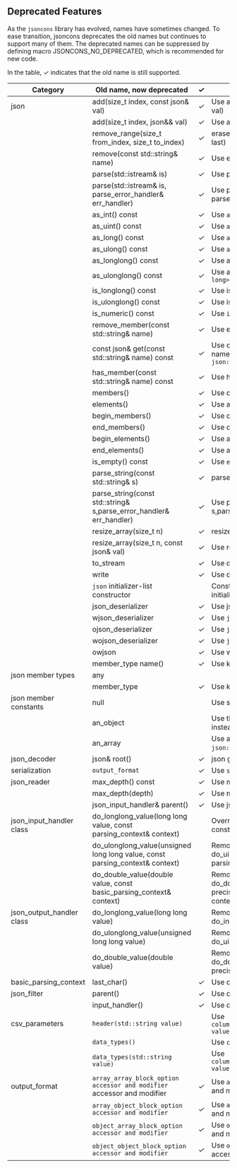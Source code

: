 ## Deprecated Features

As the `jsoncons` library has evolved, names have sometimes changed. To ease transition, jsoncons deprecates the old names but continues to support many of them. The deprecated names can be suppressed by defining macro JSONCONS_NO_DEPRECATED, which is recommended for new code.

In the table, <em>&#x2713;</em> indicates that the old name is still supported.

Category|Old name, now deprecated|<em>&#x2713;</em>|Recommendation
--------|-----------|--------------|------------------------
json|add(size_t index, const json& val)|<em>&#x2713;</em>|Use add(array_iterator pos, const json& val)
    |add(size_t index, json&& val)|<em>&#x2713;</em>|Use add(array_iterator pos, json&& val)
    |remove_range(size_t from_index, size_t to_index)|<em>&#x2713;</em>|erase(array_iterator first, array_iterator last)
    |remove(const std::string& name)|<em>&#x2713;</em>|Use erase(const std::string& name)
    |parse(std::istream& is)|<em>&#x2713;</em>|Use parse_stream(std::istream& is)
    |parse(std::istream& is, parse_error_handler& err_handler)|<em>&#x2713;</em>|Use parse_stream(std::istream& is, parse_error_handler& err_handler)
    |as_int() const|<em>&#x2713;</em>|Use `as<int>`
    |as_uint() const|<em>&#x2713;</em>|Use `as<unsigned int>`
    |as_long() const|<em>&#x2713;</em>|Use `as<long>`
    |as_ulong() const|<em>&#x2713;</em>|Use `as<unsigned long>`
    |as_longlong() const|<em>&#x2713;</em>|Use as_integer or `as<long long>`
    |as_ulonglong() const|<em>&#x2713;</em>|Use as_uinteger or `as<unsigned long long>`
    |is_longlong() const|<em>&#x2713;</em>|Use is_integer() or is<long long>()
    |is_ulonglong() const|<em>&#x2713;</em>|Use is_uinteger() or is<unsigned long long>()
    |is_numeric() const|<em>&#x2713;</em>|Use `is_number()`
    |remove_member(const std::string& name)|<em>&#x2713;</em>|Use erase(const std::string& name)
    |const json& get(const std::string& name) const|<em>&#x2713;</em>|Use const json get(const std::string& name, T default_val) const with default `json::null_type()`
    |has_member(const std::string& name) const|<em>&#x2713;</em>|Use has_name(const std::string& name)
    |members()|<em>&#x2713;</em>|Use object_range()
    |elements()|<em>&#x2713;</em>|Use array_range()
    |begin_members()|<em>&#x2713;</em>|Use object_range().begin()
    |end_members()|<em>&#x2713;</em>|Use object_range().end()
    |begin_elements()|<em>&#x2713;</em>|Use array_range().begin()
    |end_elements()|<em>&#x2713;</em>|Use array_range().end()
    |is_empty() const|<em>&#x2713;</em>|Use `empty()`
    |parse_string(const std::string& s)|<em>&#x2713;</em>|parse(const std::string& s)
    |parse_string(const std::string& s,parse_error_handler& err_handler)|<em>&#x2713;</em>|Use parse(const std::string& s,parse_error_handler& err_handler)
    |resize_array(size_t n)|<em>&#x2713;</em>|resize(size_t n)
    |resize_array(size_t n, const json& val)|<em>&#x2713;</em>|Use resize(size_t n, const json& val)
    |to_stream|<em>&#x2713;</em>|Use dump
    |write|<em>&#x2713;</em>|Use dump
    |`json` initializer-list constructor||Construct from `json::array` with initializer-list
    |json_deserializer|<em>&#x2713;</em>|Use json_decoder<json>`
    |wjson_deserializer|<em>&#x2713;</em>|Use `json_decoder<wjson>`
    |ojson_deserializer|<em>&#x2713;</em>|Use `json_decoder<ojson>`
    |wojson_deserializer|<em>&#x2713;</em>|Use `json_decoder<wojson>`
    |owjson|<em>&#x2713;</em>|Use wojson`
    |member_type name()|<em>&#x2713;</em>|Use key()
json member types|any||
                 |member_type|<em>&#x2713;</em>|Use kvp_type
json member constants|null||Use static member function `json::null()`
    |an_object||Use the default constructor `json()` instead.
    |an_array||Use assignment to `json::array()` or `json::make_array()` instead.
json_decoder|json& root()|<em>&#x2713;</em>|json get_result()
serialization|`output_format`|<em>&#x2713;</em>|Use `serialization_options`
json_reader|max_depth() const|<em>&#x2713;</em>|Use max_nesting_depth() const
    |max_depth(depth)|<em>&#x2713;</em>|Use max_nesting_depth() const
    |json_input_handler& parent()|<em>&#x2713;</em>|Use json_input_handler& input_handler()
json_input_handler class|do_longlong_value(long long value, const parsing_context& context)||Override do_integer_value(int64_t value, const parsing_context& context)
    |do_ulonglong_value(unsigned long long value, const parsing_context& context)||Removed, override do_uinteger_value(uint64_t value, const parsing_context& context)
    |do_double_value(double value, const basic_parsing_context<CharT>& context)||Removed, override do_double_value(double value, uint8_t precision, const basic_parsing_context<CharT>& context)
json_output_handler class|do_longlong_value(long long value)||Removed, override do_integer_value(int64_t value)
    |do_ulonglong_value(unsigned long long value)||Removed, override do_uinteger_value(uint64_t value)
    |do_double_value(double value)||Removed, override do_double_value(double value, uint8_t precision)
basic_parsing_context|last_char()|<em>&#x2713;</em>|Use current_char()
json_filter|parent()|<em>&#x2713;</em>|Use downstream_handler()
           |input_handler()|<em>&#x2713;</em>|Use downstream_handler()
csv_parameters|`header(std::string value)`||Use `column_names(std::vector<std::string>> value)`
    |`data_types()`||Use `column_types()`
    |`data_types(std::string value)`||Use `column_types(std::vector<std::string>> value)`
output_format|`array_array_block_option accessor and modifier` accessor and modifier|<em>&#x2713;</em>|Use `array_array_split_lines` accessor and modifier
    |`array_object_block_option accessor and modifier`|<em>&#x2713;</em>|Use `array_object_split_lines` accessor and modifier
    |`object_array_block_option accessor and modifier`|<em>&#x2713;</em>|Use `object_array_split_lines` accessor and modifier
    |`object_object_block_option accessor and modifier`|<em>&#x2713;</em>|Use `object_object_split_lines` accessor and modifier
